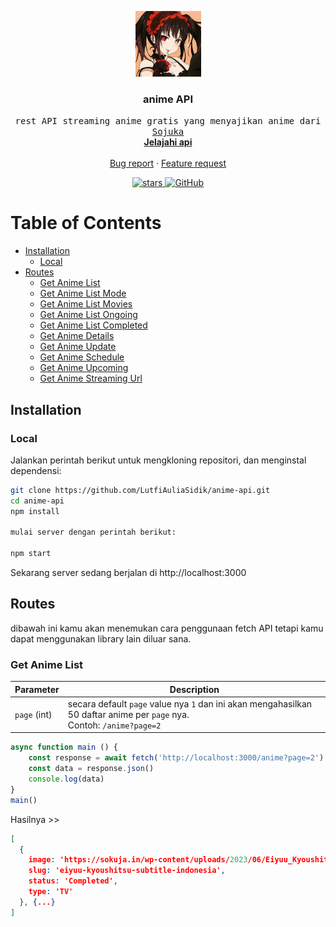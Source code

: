 <p align="center">
    <a href="https://github.com/LutfiAuliaSidik/anime-api">
        <img src="images/kurumi.jpg" alt="Logo" width="105" height="105" />
    </a>
    <h3 align="center">anime API</h3>
    <p align="center">
        <samp>rest API streaming anime gratis yang menyajikan anime dari <a href="https://sojuka.bar/">Sojuka</a></samp>
        <br />
        <a href="#routes"><strong>Jelajahi api</strong></a>
        <br />
        <br />
        <a href="https://github.com/LutfiAuliaSidik/anime-api/issues/new?assignees=LutfiAuliaSidik&labels=bug&template=bug-report.yml">Bug report</a>
        ·
        <a href="https://github.com/LutfiAuliaSidik/anime-api/issues/new?assignees=LutfiAuliaSidik&labels=enhancement&template=feature-request.md">Feature request</a>
    </p>
    <p align="center">
        <a href="https://github.com/LutfiAuliaSidik/anime-api">
            <img src="https://img.shields.io/github/stars/LutfiAuliaSidik/anime-api" alt="stars">
        </a>
        <a href="https://github.com/consumet/extensions/blob/master/LICENSE">
            <img src="https://img.shields.io/github/license/consumet/extensions" alt="GitHub">
        </a>
    </p>
</p>

<h1>Table of Contents</h1>

- [Installation](#installation)
  - [Local](#local)
- [Routes](#routes)
  - [Get Anime List](#get-anime-list)
  - [Get Anime List Mode](#get-anime-list-mode)
  - [Get Anime List Movies](#get-anime-list-movies)
  - [Get Anime List Ongoing](#get-anime-list-ongoing)
  - [Get Anime List Completed](#get-anime-list-completed)
  - [Get Anime Details](#get-anime-details)
  - [Get Anime Update](#get-anime-update)
  - [Get Anime Schedule](#get-anime-schdule)
  - [Get Anime Upcoming](#get-anime-upcoming)
  - [Get Anime Streaming Url](#get-anime-streaming-url)

## Installation

### Local
Jalankan perintah berikut untuk mengkloning repositori, dan menginstal dependensi:

```sh
git clone https://github.com/LutfiAuliaSidik/anime-api.git
cd anime-api
npm install

mulai server dengan perintah berikut:

npm start
```
Sekarang server sedang berjalan di http://localhost:3000

## Routes

dibawah ini kamu akan menemukan cara penggunaan fetch API
tetapi kamu dapat menggunakan library lain diluar sana.

### Get Anime List

| Parameter    | Description                                                                                                                 |
| ------------ | --------------------------------------------------------------------------------------------------------------------------- |
| `page` (int) | secara default `page` value nya `1` dan ini akan mengahasilkan 50 daftar anime per `page` nya.<br> Contoh:  `/anime?page=2` |

```js
async function main () {
    const response = await fetch('http://localhost:3000/anime?page=2')
    const data = response.json()
    console.log(data)
}
main()
```
Hasilnya >>

```json
[
  {
    image: 'https://sokuja.in/wp-content/uploads/2023/06/Eiyuu_Kyoushitsu-4.jpg',                                         title: 'Eiyuu Kyoushitsu Subtitle Indonesia',
    slug: 'eiyuu-kyoushitsu-subtitle-indonesia',
    status: 'Completed',
    type: 'TV'
  }, {...}
]

```





